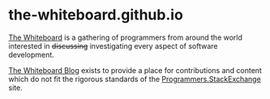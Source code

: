 # the-whiteboard.github.io

[The Whiteboard](https://chat.stackexchange.com/rooms/21/the-whiteboard) is a gathering of programmers from around the world interested in <s>discussing</s> investigating every aspect of software development.

[The Whiteboard Blog](https://the-whiteboard.github.io) exists to provide a place for contributions and content which do not fit the rigorous standards of the [Programmers.StackExchange](http://programmers.stackexchange.com/questions) site.

